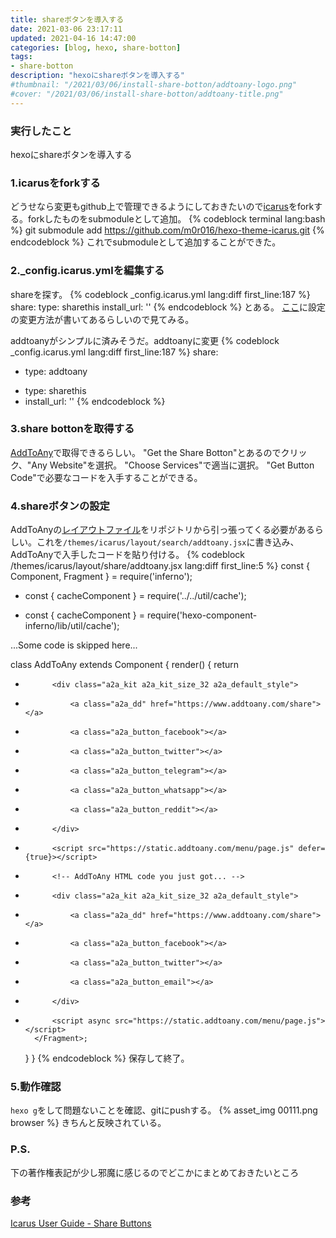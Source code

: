 ```yaml
---
title: shareボタンを導入する
date: 2021-03-06 23:17:11
updated: 2021-04-16 14:47:00
categories: [blog, hexo, share-botton]
tags:
- share-botton
description: "hexoにshareボタンを導入する"
#thumbnail: "/2021/03/06/install-share-botton/addtoany-logo.png"
#cover: "/2021/03/06/install-share-botton/addtoany-title.png"
---
```


### 実行したこと
hexoにshareボタンを導入する
<!-- toc -->
<!-- more -->

### 1.icarusをforkする
どうせなら変更もgithub上で管理できるようにしておきたいので[icarus](https://github.com/ppoffice/hexo-theme-icarus)をforkする。forkしたものをsubmoduleとして追加。
{% codeblock terminal lang:bash %}
git submodule add https://github.com/m0r016/hexo-theme-icarus.git
{% endcodeblock %}
これでsubmoduleとして追加することができた。

### 2._config.icarus.ymlを編集する
shareを探す。
{% codeblock _config.icarus.yml lang:diff first_line:187 %}
share:
    type: sharethis
    install_url: ''
{% endcodeblock %}
とある。
[ここ](https://ppoffice.github.io/hexo-theme-icarus/categories/Plugins/Share/)に設定の変更方法が書いてあるらしいので見てみる。

addtoanyがシンプルに済みそうだ。addtoanyに変更
{% codeblock _config.icarus.yml lang:diff first_line:187 %}
share:
+    type: addtoany
-    type: sharethis
-    install_url: ''
{% endcodeblock %}

### 3.share bottonを取得する
[AddToAny](https://www.addtoany.com/)で取得できるらしい。
"Get the Share Botton"とあるのでクリック、"Any Website"を選択。
"Choose Services"で適当に選択。
"Get Button Code"で必要なコードを入手することができる。

### 4.shareボタンの設定
AddToAnyの[レイアウトファイル](https://github.com/ppoffice/hexo-component-inferno/blob/0.2.2/src/view/share/addtoany.jsx)をリポジトリから引っ張ってくる必要があるらしい。これを`/themes/icarus/layout/search/addtoany.jsx`に書き込み、AddToAnyで入手したコードを貼り付ける。
{% codeblock /themes/icarus/layout/share/addtoany.jsx lang:diff first_line:5 %}
const { Component, Fragment } = require('inferno');
- const { cacheComponent } = require('../../util/cache');
+ const { cacheComponent } = require('hexo-component-inferno/lib/util/cache');

...Some code is skipped here...

class AddToAny extends Component {
    render() {
        return <Fragment>
-           <div class="a2a_kit a2a_kit_size_32 a2a_default_style">
-               <a class="a2a_dd" href="https://www.addtoany.com/share"></a>
-               <a class="a2a_button_facebook"></a>
-               <a class="a2a_button_twitter"></a>
-               <a class="a2a_button_telegram"></a>
-               <a class="a2a_button_whatsapp"></a>
-               <a class="a2a_button_reddit"></a>
-           </div>
-           <script src="https://static.addtoany.com/menu/page.js" defer={true}></script>
+           <!-- AddToAny HTML code you just got... -->
+           <div class="a2a_kit a2a_kit_size_32 a2a_default_style">
+               <a class="a2a_dd" href="https://www.addtoany.com/share"></a>
+               <a class="a2a_button_facebook"></a>
+               <a class="a2a_button_twitter"></a>
+               <a class="a2a_button_email"></a>
+           </div>
+           <script async src="https://static.addtoany.com/menu/page.js"></script>
        </Fragment>;
    }
}
{% endcodeblock %}
保存して終了。

### 5.動作確認
`hexo g`をして問題ないことを確認、gitにpushする。
{% asset_img 00111.png browser %}
きちんと反映されている。

### P.S.
下の著作権表記が少し邪魔に感じるのでどこかにまとめておきたいところ

### 参考
[Icarus User Guide - Share Buttons](https://ppoffice.github.io/hexo-theme-icarus/categories/Plugins/Share/)